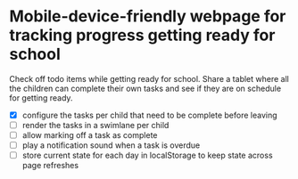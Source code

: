 # Mobile-device-friendly webpage for tracking progress getting ready for school

Check off todo items while getting ready for school. Share a tablet where all the children can complete their own tasks
and see if they are on schedule for getting ready.

 - [x] configure the tasks per child that need to be complete before leaving
 - [ ] render the tasks in a swimlane per child
 - [ ] allow marking off a task as complete
 - [ ] play a notification sound when a task is overdue
 - [ ] store current state for each day in localStorage to keep state across page refreshes